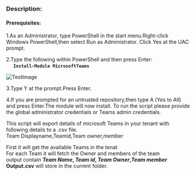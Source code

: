 ### Description:

#### Prerequisites:

1.As an Administrator, type PowerShell in the start menu.Right-click Windows PowerShell,then select Run as Administrator.
Click Yes at the UAC prompt.

2.Type the following within PowerShell and then press Enter:\
&nbsp;&nbsp;&nbsp;&nbsp;&nbsp;**`Install-Module MicrosoftTeams`**
  
  ![TestImage](C:\Users\v-gsaiku\Documents\GitPics\1.png)
  
3.Type Y at the prompt.Press Enter.

4.If you are prompted for an untrusted repository,then type A (Yes to All) and press Enter.The module will now install. 
To run the script please provide the global administrator credentials or Teams admin credentials.

This script will export details of microsoft Teams in your tenant with following details to a .csv file.\
Team Displayname,Teamid,Team owner,member

First it will get the available Teams in the tenat\
For each Team it will fetch the Owner and members of the team\
output contain **_Team Name_, _Team id_, _Team Owner_,_Team member_**\
**Output.csv** will store in the current folder.
